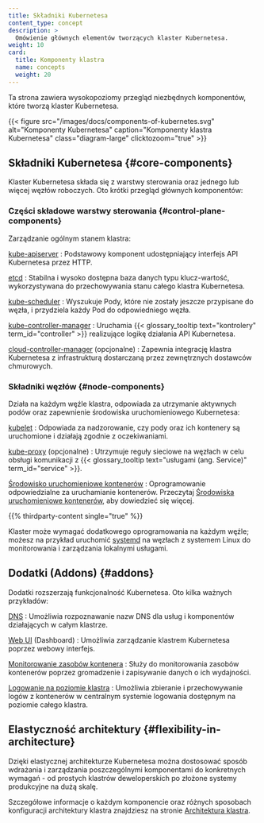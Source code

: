 ```yaml
---
title: Składniki Kubernetesa
content_type: concept
description: >
  Omówienie głównych elementów tworzących klaster Kubernetesa.
weight: 10
card:
  title: Komponenty klastra
  name: concepts
  weight: 20
---
```




<!-- overview -->

Ta strona zawiera wysokopoziomy przegląd niezbędnych komponentów, które tworzą klaster Kubernetesa.

{{< figure src="/images/docs/components-of-kubernetes.svg" alt="Komponenty Kubernetesa" caption="Komponenty klastra Kubernetesa" class="diagram-large" clicktozoom="true" >}}

<!-- body -->

## Składniki Kubernetesa {#core-components}

Klaster Kubernetesa składa się z warstwy sterowania oraz jednego
lub więcej węzłów roboczych. Oto krótki przegląd głównych komponentów:

### Części składowe warstwy sterowania {#control-plane-components}

Zarządzanie ogólnym stanem klastra:

[kube-apiserver](/docs/concepts/architecture/#kube-apiserver)
: Podstawowy komponent udostępniający interfejs API Kubernetesa przez HTTP.

[etcd](/docs/concepts/architecture/#etcd)
: Stabilna i wysoko dostępna baza danych typu klucz-wartość, wykorzystywana do przechowywania stanu całego klastra Kubernetesa.

[kube-scheduler](/docs/concepts/architecture/#kube-scheduler)
: Wyszukuje Pody, które nie zostały jeszcze przypisane do węzła, i przydziela każdy Pod do odpowiedniego węzła.

[kube-controller-manager](/docs/concepts/architecture/#kube-controller-manager)
: Uruchamia {{< glossary_tooltip text="kontrolery" term_id="controller" >}} realizujące logikę działania API Kubernetesa.

[cloud-controller-manager](/docs/concepts/architecture/#cloud-controller-manager) (opcjonalne)
: Zapewnia integrację klastra Kubernetesa z infrastrukturą dostarczaną przez zewnętrznych dostawców chmurowych.

### Składniki węzłów {#node-components}

Działa na każdym węźle klastra, odpowiada za utrzymanie aktywnych podów oraz zapewnienie środowiska uruchomieniowego Kubernetesa:

[kubelet](/docs/concepts/architecture/#kubelet)
: Odpowiada za nadzorowanie, czy pody oraz ich kontenery są uruchomione i działają zgodnie z oczekiwaniami.

[kube-proxy](/docs/concepts/architecture/#kube-proxy) (opcjonalne)
: Utrzymuje reguły sieciowe na węzłach w celu obsługi komunikacji z {{< glossary_tooltip text="usługami (ang. Service)" term_id="service" >}}.

[Środowisko uruchomieniowe kontenerów](/docs/concepts/architecture/#container-runtime)
: Oprogramowanie odpowiedzialne za uruchamianie kontenerów. Przeczytaj [Środowiska uruchomieniowe kontenerów](/docs/setup/production-environment/container-runtimes/), aby dowiedzieć się więcej.

{{% thirdparty-content single="true" %}}

Klaster może wymagać dodatkowego oprogramowania na każdym węźle; możesz na przykład uruchomić
[systemd](https://systemd.io/) na węzłach z systemem Linux do monitorowania i zarządzania lokalnymi usługami.

## Dodatki (Addons) {#addons}

Dodatki rozszerzają funkcjonalność Kubernetesa. Oto kilka ważnych przykładów:

[DNS](/docs/concepts/architecture/#dns)
: Umożliwia rozpoznawanie nazw DNS dla usług i komponentów działających w całym klastrze.

[Web UI](/docs/concepts/architecture/#web-ui-dashboard) (Dashboard)
: Umożliwia zarządzanie klastrem Kubernetesa poprzez webowy interfejs.

[Monitorowanie zasobów kontenera](/docs/concepts/architecture/#container-resource-monitoring)
: Służy do monitorowania zasobów kontenerów poprzez gromadzenie i zapisywanie danych o ich wydajności.

[Logowanie na poziomie klastra](/docs/concepts/architecture/#cluster-level-logging)
: Umożliwia zbieranie i przechowywanie logów z kontenerów w centralnym systemie logowania dostępnym na poziomie całego klastra.

## Elastyczność architektury {#flexibility-in-architecture}

Dzięki elastycznej architekturze Kubernetesa można dostosować sposób
wdrażania i zarządzania poszczególnymi komponentami do konkretnych wymagań - od prostych
klastrów deweloperskich po złożone systemy produkcyjne na dużą skalę.

Szczegółowe informacje o każdym komponencie oraz różnych sposobach konfiguracji
architektury klastra znajdziesz na stronie [Architektura klastra](/docs/concepts/architecture/).
